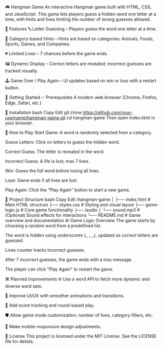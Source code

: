🎮 Hangman Game
An interactive Hangman game built with HTML, CSS, and JavaScript. This game lets players guess a hidden word one letter at a time, with hints and lives limiting the number of wrong guesses allowed.

📌 Features
🔤 Letter Guessing – Players guess the word one letter at a time.

🧠 Category-based Hints – Hints are based on categories: Animals, Foods, Sports, Games, and Companies.

💔 Limited Lives – 7 chances before the game ends.

🖼️ Dynamic Display – Correct letters are revealed; incorrect guesses are tracked visually.

🕹️ Game Over / Play Again – UI updates based on win or loss with a restart button.

🚀 Getting Started
✅ Prerequisites
A modern web browser (Chrome, Firefox, Edge, Safari, etc.)

📂 Installation
bash
Copy
Edit
git clone https://github.com/your-username/hangman-game.git
cd hangman-game
Then open index.html in your browser.

🧾 How to Play
Start Game: A word is randomly selected from a category.

Guess Letters: Click on letters to guess the hidden word.

Correct Guess: The letter is revealed in the word.

Incorrect Guess: A life is lost; max 7 lives.

Win: Guess the full word before losing all lives.

Lose: Game ends if all lives are lost.

Play Again: Click the "Play Again" button to start a new game.

📁 Project Structure
bash
Copy
Edit
/hangman-game
│
├── index.html        # Main HTML structure
├── styles.css        # Styling and visual layout
├── game-logic.js     # Core game functionality
├── /audio
│   └── sound.mp3     # (Optional) Sound effects for interactions
└── README.md         # Game overview and documentation
⚙️ Game Logic Overview
The game starts by choosing a random word from a predefined list.

The word is hidden using underscores (_ _ _), updated as correct letters are guessed.

Lives counter tracks incorrect guesses.

After 7 incorrect guesses, the game ends with a loss message.

The player can click "Play Again" to restart the game.

🛠️ Planned Improvements
🌐 Use a word API to fetch more dynamic and diverse word sets.

🎨 Improve UI/UX with smoother animations and transitions.

🧮 Add score tracking and round-based play.

🛡️ Allow game mode customization: number of lives, category filters, etc.

📱 Make mobile-responsive design adjustments.

📝 License
This project is licensed under the MIT License.
See the LICENSE file for details.

